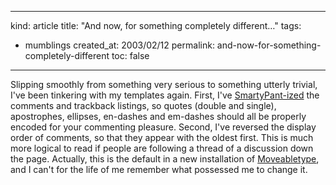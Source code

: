 -----
kind: article
title: "And now, for something completely different&#8230;"
tags:
- mumblings
created_at: 2003/02/12
permalink: and-now-for-something-completely-different
toc: false
-----

<p>Slipping smoothly from something very serious to something utterly trivial, I've been tinkering with my templates again. First, I've <a href="http://daringfireball.net/projects/smartypants/" title="SmartyPants">SmartyPant-ized</a> the comments and trackback listings, so quotes (double and single), apostrophes, ellipses, en-dashes and em-dashes should all be properly encoded for your commenting pleasure. Second, I've reversed the display order of comments, so that they appear with the oldest first. This is much more logical to read if people are following a thread of a discussion down the page. Actually, this is the default in a new installation of <a href="http://www.moveabletype.org" title="Moveabletype">Moveabletype</a>, and I can't for the life of me remember what possessed me to change it.</p>


